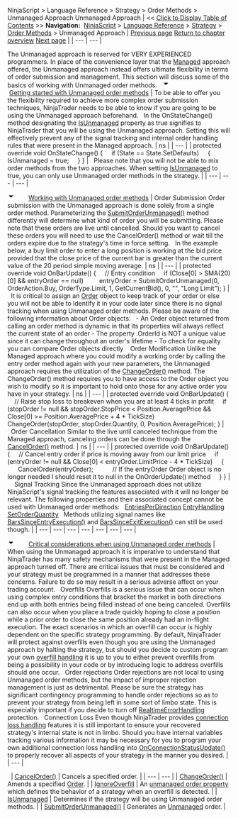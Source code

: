 ﻿
NinjaScript > Language Reference > Strategy > Order Methods > Unmanaged Approach
Unmanaged Approach
| << [Click to Display Table of Contents](unmanaged_approach.md) >> **Navigation:**     [NinjaScript](ninjascript-1.md) > [Language Reference](language_reference_wip-1.md) > [Strategy](strategy-1.md) > [Order Methods](order_methods-1.md) > Unmanaged Approach | [Previous page](settrailstop-1.md) [Return to chapter overview](order_methods-1.md) [Next page](unmanaged_cancelorder-1.md) |
| --- | --- |

The Unmanaged approach is reserved for VERY EXPERIENCED programmers. In place of the convenience layer that the [Managed](managed_approach-1.md) approach offered, the Unmanaged approach instead offers ultimate flexibility in terms of order submission and management. This section will discuss some of the basics of working with Unmanaged order methods.
 
![tog_minus](tog_minus-1.gif)        [Getting started with Unmanaged order methods](javascript:HMToggle('toggle','GettingStartedWithUnmanagedOrderMethods','GettingStartedWithUnmanagedOrderMethods_ICON'))
| To be able to offer you the flexibility required to achieve more complex order submission techniques, NinjaTrader needs to be able to know if you are going to be using the Unmanaged approach beforehand.   In the OnStateChange() method designating the [IsUnmanaged](isunmanaged-1.md) property as true signifies to NinjaTrader that you will be using the Unmanaged approach. Setting this will effectively prevent any of the signal tracking and internal order handling rules that were present in the Managed approach.
| ns |
| --- |
| protected override void OnStateChange() {      if (State == State.SetDefaults)      {          IsUnmanaged = true;      } } |      Please note that you will not be able to mix order methods from the two approaches. When setting [IsUnmanaged](isunmanaged-1.md) to true, you can only use Unmanaged order methods in the strategy. |
| --- | --- | --- |

![tog_minus](tog_minus-1.gif)        [Working with Unmanaged order methods](javascript:HMToggle('toggle','WorkingWithUnmanagedOrderMethods','WorkingWithUnmanagedOrderMethods_ICON'))
| Order Submission Order submission with the Unmanaged approach is done solely from a single order method. Parameterizing the [SubmitOrderUnmanaged()](submitorderunmanaged-1.md) method differently will determine what kind of order you will be submitting. Please note that these orders are live until cancelled. Should you want to cancel these orders you will need to use the CancelOrder() method or wait till the orders expire due to the strategy's time in force setting.   In the example below, a buy limit order to enter a long position is working at the bid price provided that the close price of the current bar is greater than the current value of the 20 period simple moving average.
| ns |
| --- |
| protected override void OnBarUpdate() {      // Entry condition      if (Close[0] > SMA(20)[0] && entryOrder == null)          entryOrder = SubmitOrderUnmanaged(0, OrderAction.Buy, OrderType.Limit, 1, GetCurrentBid(), 0, "", "Long Limit"); } |      It is critical to assign an [Order](order-1.md) object to keep track of your order or else you will not be able to identify it in your code later since there is no signal tracking when using Unmanaged order methods. Please be aware of the following information about Order objects:   - An Order object returned from calling an order method is dynamic in that its properties will always reflect the current state of an order - The property <Order>.OrderId is NOT a unique value since it can change throughout an order's lifetime - To check for equality you can compare Order objects directly    Order Modification Unlike the Managed approach where you could modify a working order by calling the entry order method again with your new parameters, the Unmanaged approach requires the utilization of the [ChangeOrder()](managed_changeorder-1.md) method. The ChangeOrder() method requires you to have access to the Order object you wish to modify so it is important to hold onto those for any active order you have in your strategy.
| ns |
| --- |
| protected override void OnBarUpdate() {      // Raise stop loss to breakeven when you are at least 4 ticks in profit      if (stopOrder != null && stopOrder.StopPrice < Position.AveragePrice && Close[0] >= Position.AveragePrice + 4 * TickSize)          ChangeOrder(stopOrder, stopOrder.Quantity, 0, Position.AveragePrice); } |        Order Cancellation Similar to the live until canceled technique from the Managed approach, canceling orders can be done through the [CancelOrder()](unmanaged_cancelorder-1.md) method.
| ns |
| --- |
| protected override void OnBarUpdate() {      // Cancel entry order if price is moving away from our limit price      if (entryOrder != null && Close[0] < entryOrder.LimitPrice - 4 * TickSize)      {          CancelOrder(entryOrder);            // If the entryOrder Order object is no longer needed I should reset it to null in the OnOrderUpdate() method      } } |        Signal Tracking Since the Unmanaged approach does not utilize NinjaScript's signal tracking the features associated with it will no longer be relevant. The following properties and their associated concept cannot be used with Unmanaged order methods:   [EntriesPerDirection](entriesperdirection-1.md) [EntryHandling](entryhandling-1.md) [SetOrderQuantity](setorderquantity-1.md)   Methods utilizing signal names like [BarsSinceEntryExecution()](barssinceentryexecution-1.md) and [BarsSinceExitExecution()](barssinceexitexecution-1.md) can still be used though. |
| --- | --- | --- | --- | --- | --- | --- |

![tog_minus](tog_minus-1.gif)        [Critical considerations when using Unmanaged order methods](javascript:HMToggle('toggle','CriticalConsiderationsWhenUsingUnmanagedOrderMethods','CriticalConsiderationsWhenUsingUnmanagedOrderMethods_ICON'))
| When using the Unmanaged approach it is imperative to understand that NinjaTrader has many safety mechanisms that were present in the Managed approach turned off. There are critical issues that must be considered and your strategy must be programmed in a manner that addresses these concerns. Failure to do so may result in a serious adverse affect on your trading account.   Overfills Overfills is a serious issue that can occur when using complex entry conditions that bracket the market in both directions end up with both entries being filled instead of one being canceled. Overfills can also occur when you place a trade quickly hoping to close a position while a prior order to close the same position already had an in-flight execution. The exact scenarios in which an overfill can occur is highly dependent on the specific strategy programming. By default, NinjaTrader will protect against overfills even though you are using the Unmanaged approach by halting the strategy, but should you decide to custom program your own [overfill handling](ignoreoverfill-1.md) it is up to you to either prevent overfills from being a possibility in your code or by introducing logic to address overfills should one occur.   Order rejections Order rejections are not local to using Unmanaged order methods, but the impact of improper rejection management is just as detrimental. Please be sure the strategy has significant contingency programming to handle order rejections so as to prevent your strategy from being left in some sort of limbo state. This is especially important if you decide to turn off [RealtimeErrorHandling](realtimeerrorhandling-1.md) protection.   Connection Loss Even though NinjaTrader provides [connection loss handling](connectionlosshandling-1.md) features it is still important to ensure your recovered strategy's internal state is not in limbo. Should you have internal variables tracking various information it may be necessary for you to program your own additional connection loss handling into [OnConnectionStatusUpdate()](onconnectionstatusupdate-1.md) to properly recover all aspects of your strategy in the manner you desired. |
| --- |

 
| [CancelOrder()](unmanaged_cancelorder-1.md) | Cancels a specified order. |
| --- | --- |
| [ChangeOrder()](unmanaged_changeorder-1.md) | Amends a specified [Order](order-1.md). |
| [IgnoreOverfill](ignoreoverfill-1.md) | An [unmanaged order property](unmanaged_approach-1.md) which defines the behavior of a strategy when an overfill is detected. |
| [IsUnmanaged](isunmanaged-1.md) | Determines if the strategy will be using Unmanaged order methods. |
| [SubmitOrderUnmanaged()](submitorderunmanaged-1.md) | Generates an [Unmanaged](isunmanaged-1.md) order. |


